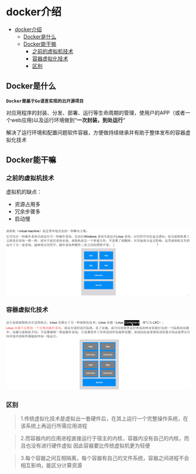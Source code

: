 # docker介绍

<!-- TOC -->

- [docker介绍](#docker%e4%bb%8b%e7%bb%8d)
  - [Docker是什么](#docker%e6%98%af%e4%bb%80%e4%b9%88)
  - [Docker能干嘛](#docker%e8%83%bd%e5%b9%b2%e5%98%9b)
    - [之前的虚拟机技术](#%e4%b9%8b%e5%89%8d%e7%9a%84%e8%99%9a%e6%8b%9f%e6%9c%ba%e6%8a%80%e6%9c%af)
    - [容器虚拟化技术](#%e5%ae%b9%e5%99%a8%e8%99%9a%e6%8b%9f%e5%8c%96%e6%8a%80%e6%9c%af)
    - [区别](#%e5%8c%ba%e5%88%ab)

<!-- /TOC -->
## Docker是什么

**`Docker是基于Go语言实现的云开源项目`**

对应用程序的封装、分发、部署、运行等生命周期的管理，使用户的APP（或者一个web应用)以及运行环境做到“**一次封装，到处运行**“

解决了运行环境和配置问题软件容器，方便做持续继承并有助于整体发布的容器虚拟化技术


## Docker能干嘛

### 之前的虚拟机技术

虚拟机的缺点： 
* 资源占用多
*  冗余步骤多 
*  启动慢


![传统虚拟机](https://raw.githubusercontent.com/Syncma/Figurebed/master/img/vm1.png)



### 容器虚拟化技术

![enter image description here](https://raw.githubusercontent.com/Syncma/Figurebed/master/img/vm2.png)



### 区别


>1.传统虚拟化技术是虚拟出一套硬件后，在其上运行一个完整操作系统，在该系统上再运行所需应用进程

>2.而容器内的应用进程直接运行于宿主的内核，容器内没有自己的内核，而且也没有进行硬件虚拟
因此容器要比传统虚拟机更为轻便

>3.每个容器之间互相隔离，每个容器有自己的文件系统，容器之间进程不会相互影响，能区分计算资源